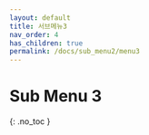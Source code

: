 ```yaml
---
layout: default
title: 서브메뉴3
nav_order: 4
has_children: true
permalink: /docs/sub_menu2/menu3
---
```


# Sub Menu 3
{: .no_toc }
